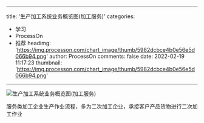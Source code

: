 
---
title: '生产加工系统业务概览图(加工服务)'
categories: 
 - 学习
 - ProcessOn
 - 推荐
headimg: 'https://img.processon.com/chart_image/thumb/5982dcbce4b0e56e5d066b94.png'
author: ProcessOn
comments: false
date: 2022-02-19 11:17:23
thumbnail: 'https://img.processon.com/chart_image/thumb/5982dcbce4b0e56e5d066b94.png'
---

<div>   
<img class="thumb" alt="生产加工系统业务概览图(加工服务)" src="https://img.processon.com/chart_image/thumb/5982dcbce4b0e56e5d066b94.png" referrerpolicy="no-referrer">
<p>服务类加工企业生产作业流程，多为二次加工企业，承接客户产品货物进行二次加工作业</p>  
</div>
            